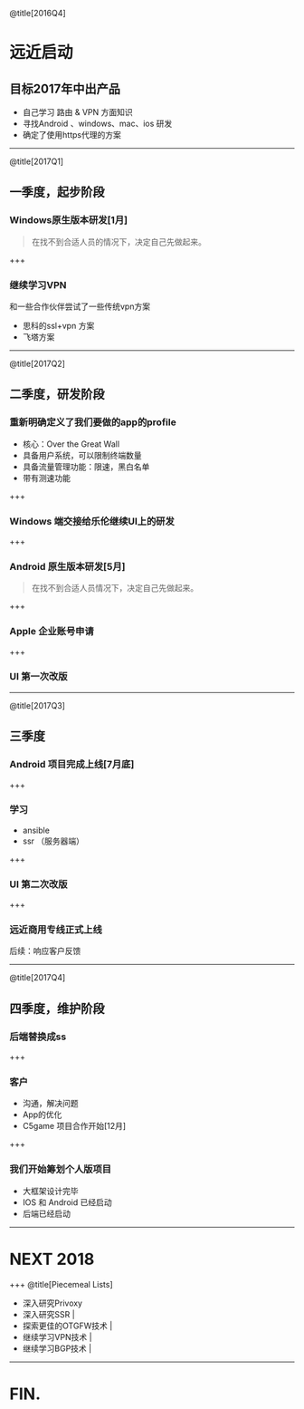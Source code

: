 @title[2016Q4]

# 远近启动

## 目标2017年中出产品

+ 自己学习 路由 & VPN 方面知识
+ 寻找Android 、windows、mac、ios 研发
+ 确定了使用https代理的方案

---

@title[2017Q1]

## 一季度，起步阶段
### Windows原生版本研发[1月]

> 在找不到合适人员的情况下，决定自己先做起来。

+++

### 继续学习VPN

和一些合作伙伴尝试了一些传统vpn方案
+ 思科的ssl+vpn 方案
+ 飞塔方案

---

@title[2017Q2]
## 二季度，研发阶段

### 重新明确定义了我们要做的app的profile

+ 核心：Over the Great Wall
+ 具备用户系统，可以限制终端数量
+ 具备流量管理功能：限速，黑白名单
+ 带有测速功能

+++

### Windows 端交接给乐伦继续UI上的研发

+++

### Android 原生版本研发[5月]

> 在找不到合适人员情况下，决定自己先做起来。

+++

### Apple 企业账号申请

+++

### UI 第一次改版

---

@title[2017Q3]
## 三季度

### Android 项目完成上线[7月底]

+++

### 学习

+ ansible
+ ssr （服务器端）

+++

### UI 第二次改版

+++

### 远近商用专线正式上线

后续：响应客户反馈

---

@title[2017Q4]
## 四季度，维护阶段

### 后端替换成ss

+++

### 客户

+ 沟通，解决问题
+ App的优化
+ C5game 项目合作开始[12月]

+++

### 我们开始筹划个人版项目

+ 大框架设计完毕
+ IOS 和 Android 已经启动
+ 后端已经启动

---

# NEXT 2018

+++
@title[Piecemeal Lists]

- 深入研究Privoxy
- 深入研究SSR |
- 探索更佳的OTGFW技术 |
- 继续学习VPN技术 |
- 继续学习BGP技术 |

---

# FIN.